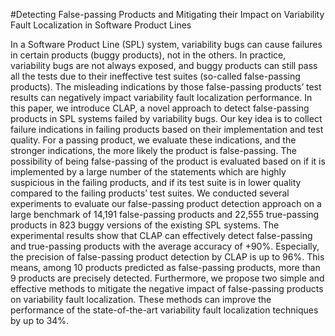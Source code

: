 #Detecting False-passing Products and Mitigating their Impact on Variability Fault Localization in Software Product Lines


In a Software Product Line (SPL) system, variability bugs can cause failures in certain products (buggy products), not in the others. In practice, variability bugs are not always exposed, and buggy products can still pass all the tests due to their ineffective test suites (so-called false-passing products). The misleading indications by those false-passing products’ test results can negatively impact variability fault localization performance. In this paper, we introduce CLAP, a novel approach to detect false-passing products in SPL systems failed by variability bugs. Our key idea is to collect failure indications in failing products based on their implementation and test quality. For a passing product, we evaluate these indications, and the stronger indications, the more likely the product is false-passing. The possibility of being false-passing of the product is evaluated based on if it is implemented by a large number of the statements which are highly suspicious in the failing products, and if its test suite is in lower quality compared to the failing products’ test suites. We conducted several experiments to evaluate our false-passing product detection approach on a large benchmark of 14,191 false-passing products and 22,555 true-passing products in 823 buggy versions of the existing SPL systems. The experimental results show that CLAP can effectively detect false-passing and true-passing products with the average accuracy of +90%. Especially, the precision of false-passing product detection by CLAP is up to 96%. This means, among 10 products predicted as false-passing products, more than 9 products are precisely detected. Furthermore, we propose two simple and effective methods to mitigate the negative impact of false-passing products on variability fault localization. These methods can improve the performance of the state-of-the-art variability fault localization techniques by up to 34%.
